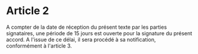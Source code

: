 # Article 2

  
 A compter de la date de réception du présent texte par les parties signataires, une période de 15 jours est ouverte pour la signature du présent accord. A l'issue de ce délai, il sera procédé à sa notification, conformément à l'article 3.  
  
